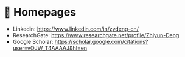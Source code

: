 # 📎 Homepages
- Linkedin: https://www.linkedin.com/in/zydeng-cn/
- ResearchGate: https://www.researchgate.net/profile/Zhiyun-Deng
- Google Scholar: https://scholar.google.com/citations?user=vOJW_T4AAAAJ&hl=en
